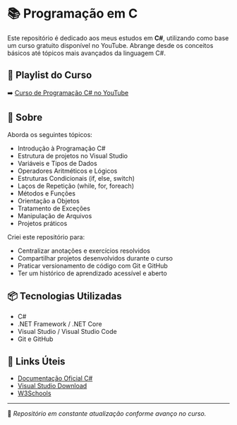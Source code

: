 # 📚 Programação em C #

Este repositório é dedicado aos meus estudos em **C#**, utilizando como base um curso gratuito disponível no YouTube. Abrange desde os conceitos básicos até tópicos mais avançados da linguagem C#.

## 🎥 Playlist do Curso

➡️ [Curso de Programação C# no YouTube](https://www.youtube.com/playlist?list=PLx4x_zx8csUglgKTmgfVFEhWWBQCasNGi)

## 📖 Sobre

Aborda os seguintes tópicos:

- Introdução à Programação C#
- Estrutura de projetos no Visual Studio
- Variáveis e Tipos de Dados
- Operadores Aritméticos e Lógicos
- Estruturas Condicionais (if, else, switch)
- Laços de Repetição (while, for, foreach)
- Métodos e Funções
- Orientação a Objetos
- Tratamento de Exceções
- Manipulação de Arquivos
- Projetos práticos

Criei este repositório para:

- Centralizar anotações e exercícios resolvidos
- Compartilhar projetos desenvolvidos durante o curso
- Praticar versionamento de código com Git e GitHub
- Ter um histórico de aprendizado acessível e aberto

## 📦 Tecnologias Utilizadas

- C#
- .NET Framework / .NET Core
- Visual Studio / Visual Studio Code
- Git e GitHub

## 📎 Links Úteis

- [Documentação Oficial C#](https://learn.microsoft.com/pt-br/dotnet/csharp/)
- [Visual Studio Download](https://visualstudio.microsoft.com/pt-br/)
- [W3Schools](https://www.w3schools.com/cs/index.php)

---

📝 *Repositório em constante atualização conforme avanço no curso.*
